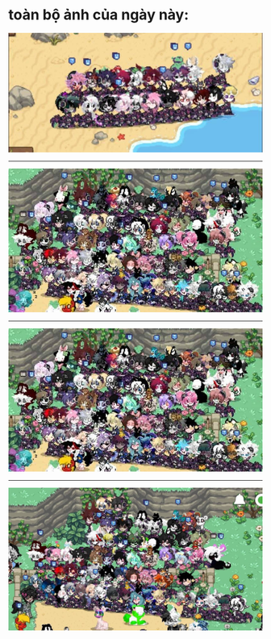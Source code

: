 # toàn bộ ảnh của ngày này:

![lol](https://github.com/NgcSon1244/WibuRuleTheWorld-Libary/blob/T8-2025(N1)/26-8/Images/FB_IMG_1756176717019.jpg)

--------------------
![noname](https://github.com/NgcSon1244/WibuRuleTheWorld-Libary/blob/T8-2025(N1)/26-8/Images/FB_IMG_1756176721089.jpg)

---------------------
![noname](https://github.com/NgcSon1244/WibuRuleTheWorld-Libary/blob/T8-2025(N1)/26-8/Images/FB_IMG_1756176740477.jpg)

---------------------
![noname](https://github.com/NgcSon1244/WibuRuleTheWorld-Libary/blob/T8-2025(N1)/26-8/Images/FB_IMG_1756176745201.jpg)

